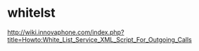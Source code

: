 # whitelst
http://wiki.innovaphone.com/index.php?title=Howto:White_List_Service_XML_Script_For_Outgoing_Calls